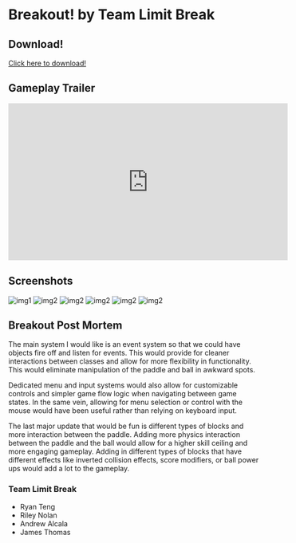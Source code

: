 # Breakout! by Team Limit Break



## Download!

[Click here to download!](https://drive.google.com/file/d/1jlNWuje4jcijt5rmu3dSF0LlhrX_3XHd/view?usp=sharing)




## Gameplay Trailer

<iframe width="560" height="315" src="https://www.youtube.com/embed/1M-q1H79Qj8" frameborder="0" allow="accelerometer; autoplay; encrypted-media; gyroscope; picture-in-picture" allowfullscreen></iframe>




## Screenshots
![img1](https://cdn.discordapp.com/attachments/224266739842678785/544321892241113088/unknown.png)
![img2](https://cdn.discordapp.com/attachments/224266739842678785/544322087041499136/unknown.png)
![img2](https://cdn.discordapp.com/attachments/224266739842678785/544322151902085136/unknown.png)
![img2](https://cdn.discordapp.com/attachments/224266739842678785/544322230155214853/unknown.png)
![img2](https://cdn.discordapp.com/attachments/224266739842678785/544322348027740172/unknown.png)
![img2](https://cdn.discordapp.com/attachments/224266739842678785/544322603171577885/unknown.png)





## Breakout Post Mortem
The main system I would like is an event system so that we could have objects fire off and listen for events. This would provide for cleaner interactions between classes and allow for more flexibility in functionality. This would eliminate manipulation of the paddle and ball in awkward spots.

Dedicated menu and input systems would also allow for customizable controls and simpler game flow logic when navigating between game states. In the same vein, allowing for menu selection or control with the mouse would have been useful rather than relying on keyboard input.

The last major update that would be fun is different types of blocks and more interaction between the paddle. Adding more physics interaction between the paddle and the ball would allow for a higher skill ceiling and more engaging gameplay. Adding in different types of blocks that have different effects like inverted collision effects, score modifiers, or ball power ups would add a lot to the gameplay.

### Team Limit Break
- Ryan Teng
- Riley Nolan
- Andrew Alcala
- James Thomas
